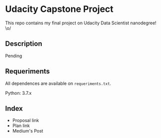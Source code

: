# Udacity Capstone Project

This repo contains my final project on Udacity Data Scientist nanodegree! \o/

## Description

Pending

## Requeriments

All dependences are available on `requeriments.txt`.

Python: 3.7.x

## Index

- Proposal link
- Plan link
- Medium's Post